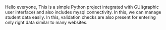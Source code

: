Hello everyone,
This is a simple Python project integrated with GUI(graphic user interface) and also includes mysql connectivity.
In this, we can manage student data easily.
In this, validation checks are also present for entering only right data similar to many websites.
